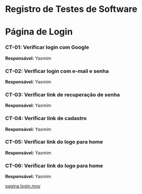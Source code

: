 # Registro de Testes de Software

# Página de Login

### CT-01: Verificar login com Google
**Responsável:** Yasmim

### CT-02: Verificar login com e-mail e senha
**Responsável:** Yasmim

### CT-03: Verificar link de recuperação de senha
**Responsável:** Yasmim

### CT-04: Verificar link de cadastro
**Responsável:** Yasmim

### CT-05: Verificar link do logo para home
**Responsável:** Yasmim

### CT-06: Verificar link do logo para home
**Responsável:** Yasmim

[pagina login.mov](https://github.com/ICEI-PUC-Minas-PMV-ADS/pmv-ads-2024-1-e1-proj-web-t13-agendaclin/blob/feature/full_calendar_setup/documentos/video/pagina%20login.mov)